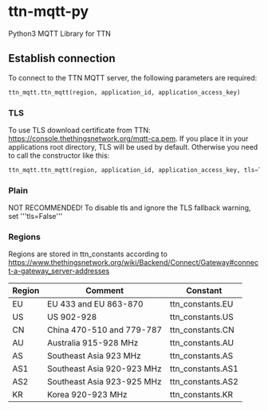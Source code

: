 # ttn-mqtt-py
Python3 MQTT Library for TTN

## Establish connection
To connect to the TTN MQTT server, the following parameters are required:
```python
ttn_mqtt.ttn_mqtt(region, application_id, application_access_key)
```

### TLS
To use TLS download certificate from TTN: https://console.thethingsnetwork.org/mqtt-ca.pem. If you place it in your applications root directory, TLS will be used by default. Otherwise you need to call the constructor like this:
```python
ttn_mqtt.ttn_mqtt(region, application_id, application_access_key, tls=True, mqtt_ca="mqtt-ca.pem")
```

### Plain
NOT RECOMMENDED! To disable tls and ignore the TLS fallback warning, set '''tls=False'''

### Regions
Regions are stored in ttn_constants according to https://www.thethingsnetwork.org/wiki/Backend/Connect/Gateway#connect-a-gateway_server-addresses

|Region|Comment                    |Constant         |
|------|---------------------------|-----------------|
|EU    |EU 433 and EU 863-870      |ttn_constants.EU |
|US    |US 902-928                 |ttn_constants.US |
|CN    |China 470-510 and 779-787  |ttn_constants.CN |
|AU    |Australia 915-928 MHz      |ttn_constants.AU |
|AS    |Southeast Asia 923 MHz     |ttn_constants.AS |
|AS1   |Southeast Asia 920-923 MHz |ttn_constants.AS1|
|AS2   |Southeast Asia 923-925 MHz |ttn_constants.AS2|
|KR    |Korea 920-923 MHz          |ttn_constants.KR |
